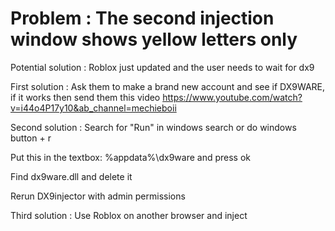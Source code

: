 # Problem : The second injection window shows yellow letters only

Potential solution : Roblox just updated and the user needs to wait for dx9

First solution : Ask them to make a brand new account and see if DX9WARE, if it works then send them this video https://www.youtube.com/watch?v=i44o4P17y10&ab_channel=mechieboii

Second solution :
Search for "Run" in windows search or do windows button + r

Put this in the textbox: %appdata%\dx9ware and press ok

Find dx9ware.dll and delete it

Rerun DX9injector with admin permissions


Third solution : Use Roblox on another browser and inject
